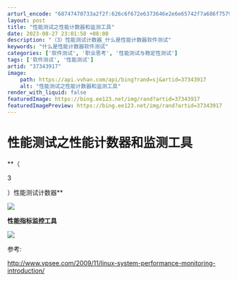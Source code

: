 ```yaml
---
arturl_encode: "68747470733a2f2f:626c6f672e6373646e2e6e65742f7a686f75796f7531393836:2f61727469636c652f64657461696c732f3337333433393137"
layout: post
title: "性能测试之性能计数器和监测工具"
date: 2023-08-27 23:01:58 +08:00
description: "（3）性能测试计数器_什么是性能计数器软件测试"
keywords: "什么是性能计数器软件测试"
categories: ['软件测试', '职业思考', '性能测试与稳定性测试']
tags: ['软件测试', '性能测试']
artid: "37343917"
image:
    path: https://api.vvhan.com/api/bing?rand=sj&artid=37343917
    alt: "性能测试之性能计数器和监测工具"
render_with_liquid: false
featuredImage: https://bing.ee123.net/img/rand?artid=37343917
featuredImagePreview: https://bing.ee123.net/img/rand?artid=37343917
---
```


# 性能测试之性能计数器和监测工具

**（

3

）性能测试计数器**

**![](https://img-blog.csdn.net/20140706163028515?watermark/2/text/aHR0cDovL2Jsb2cuY3Nkbi5uZXQvemhvdXlvdTE5ODY=/font/5a6L5L2T/fontsize/400/fill/I0JBQkFCMA==/dissolve/70/gravity/Center)**

**性能指标监控工具**

**![](https://img-blog.csdn.net/20140706163220609?watermark/2/text/aHR0cDovL2Jsb2cuY3Nkbi5uZXQvemhvdXlvdTE5ODY=/font/5a6L5L2T/fontsize/400/fill/I0JBQkFCMA==/dissolve/70/gravity/Center)**

参考:

<http://www.vpsee.com/2009/11/linux-system-performance-monitoring-introduction/>